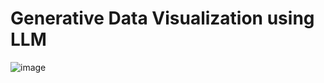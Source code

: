 
# Generative Data Visualization using LLM

![image](https://github.com/user-attachments/assets/ec3e7c7e-0994-4e1f-89e3-6a40a9ebcc36)
